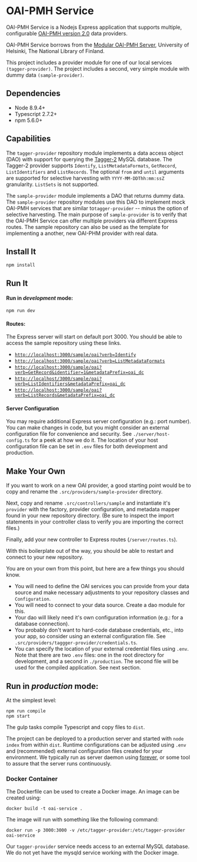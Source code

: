 # OAI-PMH Service

OAI-PMH Service is a Nodejs Express application that supports multiple, configurable [OAI-PMH version 2.0](https://www.openarchives.org/OAI/openarchivesprotocol.html) data providers.

OAI-PMH Service borrows from the [Modular OAI-PMH Server](https://github.com/NatLibFi/oai-pmh-server), University of Helsinki, 
The National Library of Finland. 

This project includes a provider module for one of our local services `(tagger-provider)`. The project
 includes a second, very simple module with dummy data `(sample-provider)`.  

## Dependencies

* Node 8.9.4+
* Typescript 2.7.2+
* npm 5.6.0+

## Capabilities

The `tagger-provider` repository module implements a data access object (DAO) with support for querying the 
[Tagger-2](https://github.com/hatfieldlibrary/tagger-2) MySQL database.  The Tagger-2 provider supports `Identify`, `ListMetadataFormats`, `GetRecord`, `ListIdentifiers` and `ListRecords`. The optional
`from` and `until` arguments are supported for selective harvesting with `YYYY-MM-DDThh:mm:ssZ` granularity.  `ListSets` is not supported.  

The `sample-provider` module implements a DAO that returns dummy data. The `sample-provider` repository modules use this DAO to implement mock OAI-PMH services that are similar to`tagger-provider` -- minus the option of selective harvesting.  The main purpose of `sample-provider` is to verify that the OAI-PMH Service can offer multiple providers via different Express routes.  The sample repository can also be used as the template for implementing a another, 
 new OAI-PHM provider with real data.

## Install It
```
npm install
```

## Run It
#### Run in *development* mode:

```
npm run dev
```

#### Routes:

The Express server will start on default port 3000.  You should be able to access the sample repository 
using these links.

* [`http://localhost:3000/sample/oai?verb=Identify`](http://localhost:3000/sample/oai?verb=Identify)
* [`http://localhost:3000/sample/oai?verb=ListMetadataFormats`](http://localhost:3000/sample/oai?verb=ListMetadataFormats)
* [`http://localhost:3000/sample/oai?verb=GetRecord&identifier=1&metadataPrefix=oai_dc`](http://localhost:3000/sample/oai?verb=GetRecord&identifier=1&metadataPrefix=oai_dc)
* [`http://localhost/3000/sample/oai?verb=ListIdentifiers&metadataPrefix=oai_dc`](http://localhost/3000/tagger/oai?verb=ListIdentifiers&metadataPrefix=oai_dc)
* [`http://localhost:3000/sample/oai?verb=ListRecords&metadataPrefix=oai_dc`](http://localhost:3000/sample/oai?verb=ListRecords&metadataPrefix=oai_dc)

#### Server Configuration

You may require additional Express server configuration (e.g.: port number).  You can make changes in code, but you might consider an external configuration file for convenience and security. See `./server/host-config.ts`
for a peek at how we do it. The location of your host configuration file can be set in `.env` files for both development and production.


## Make Your Own

If you want to work on a new OAI provider, a good starting point would be to copy and rename the `.src/providers/sample-provider` 
 directory. 
 
 Next, copy and rename `.src/controllers/sample` and  instantiate it's `provider` with the factory, provider configuration, 
 and metadata mapper found in your new repository directory. (Be sure to inspect the import statements in your controller class
 to verify you are importing the correct files.)  
 
 Finally, add your new controller to Express routes (`/server/routes.ts`).

With this boilerplate out of the way, you should be able to restart and connect to your new repository.

You are on your own from this point, but here are a few things you should know.

*  You will need to define the OAI services you can provide from your data source and make necessary adjustments to your repository
classes and `Configuration`.
* You will need to connect to your data source. Create a dao module for this.
* Your dao will likely need it's own configuration information (e.g.: for a database connection).
* You probably don't want to hard-code database credentials, etc., into your app, so consider using an external configuration file. 
See `.src/providers/taggger-provider/credentials.ts`.
* You can specify the location of your external credential files using `.env`. Note that there are two `.env` files: 
one in the root directory for development, and a second in `./production`. The second file will be used for the compiled
application.  See next section.

## Run in *production* mode:

At the simplest level:
```
npm run compile
npm start
```

The gulp tasks compile Typescript and copy files to `dist`. 

The project can be deployed to a production server and started with `node index` from within `dist`. Runtime configurations
can be adjusted using `.env` and (recommended) external configuration files created for your environment. We typically run as server daemon using [forever](https://github.com/foreverjs/forever), or some tool 
to assure that the server runs continuously.  

### Docker Container

The Dockerfile can be used to create a Docker image.  An image can be created using:

`docker build -t oai-service .`

The image will run with something like the following command:

`docker run -p 3000:3000 -v /etc/tagger-provider:/etc/tagger-provider oai-service`

Our `tagger-provider` service needs access to an external MySQL database. We do not yet have the mysqld service working with the Docker
image.




